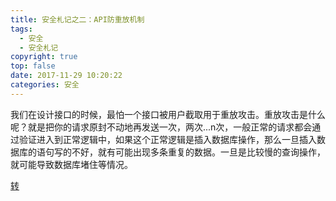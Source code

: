```yaml
---
title: 安全札记之二：API防重放机制
tags:
  - 安全
  - 安全札记
copyright: true
top: false
date: 2017-11-29 10:20:22
categories: 安全
---
```

我们在设计接口的时候，最怕一个接口被用户截取用于重放攻击。重放攻击是什么呢？就是把你的请求原封不动地再发送一次，两次...n次，一般正常的请求都会通过验证进入到正常逻辑中，如果这个正常逻辑是插入数据库操作，那么一旦插入数据库的语句写的不好，就有可能出现多条重复的数据。一旦是比较慢的查询操作，就可能导致数据库堵住等情况。
<!--more-->

[转](http://www.cnblogs.com/yjf512/p/6590890.html#3807959)
